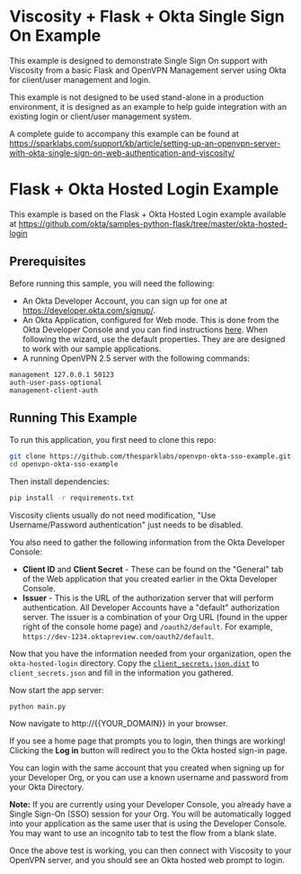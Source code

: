 # Viscosity + Flask + Okta Single Sign On Example
This example is designed to demonstrate Single Sign On support with Viscosity from a basic Flask and OpenVPN Management server using Okta for client/user management and login.

This example is not designed to be used stand-alone in a production environment, it is designed as an example to help guide integration with an existing login or client/user management system.

A complete guide to accompany this example can be found at https://sparklabs.com/support/kb/article/setting-up-an-openvpn-server-with-okta-single-sign-on-web-authentication-and-viscosity/

# Flask + Okta Hosted Login Example
This example is based on the Flask + Okta Hosted Login example available at https://github.com/okta/samples-python-flask/tree/master/okta-hosted-login

## Prerequisites

Before running this sample, you will need the following:

* An Okta Developer Account, you can sign up for one at https://developer.okta.com/signup/.
* An Okta Application, configured for Web mode. This is done from the Okta Developer Console and you can find instructions [here][OIDC WEB Setup Instructions].  When following the wizard, use the default properties.  They are are designed to work with our sample applications.
* A running OpenVPN 2.5 server with the following commands:
```
management 127.0.0.1 50123 
auth-user-pass-optional
management-client-auth
```

## Running This Example

To run this application, you first need to clone this repo:

```bash
git clone https://github.com/thesparklabs/openvpn-okta-sso-example.git
cd openvpn-okta-sso-example
```

Then install dependencies:

```bash
pip install -r requirements.txt
```

Viscosity clients usually do not need modification, "Use Username/Password authentication" just needs to be disabled.

You also need to gather the following information from the Okta Developer Console:

- **Client ID** and **Client Secret** - These can be found on the "General" tab of the Web application that you created earlier in the Okta Developer Console.
- **Issuer** - This is the URL of the authorization server that will perform authentication.  All Developer Accounts have a "default" authorization server.  The issuer is a combination of your Org URL (found in the upper right of the console home page) and `/oauth2/default`. For example, `https://dev-1234.oktapreview.com/oauth2/default`.

Now that you have the information needed from your organization, open the `okta-hosted-login` directory. Copy the [`client_secrets.json.dist`](client_secrets.json.dist) to `client_secrets.json` and fill in the information you gathered.

Now start the app server:

```
python main.py
```

Now navigate to http://{{YOUR_DOMAIN}} in your browser.

If you see a home page that prompts you to login, then things are working!  Clicking the **Log in** button will redirect you to the Okta hosted sign-in page.

You can login with the same account that you created when signing up for your Developer Org, or you can use a known username and password from your Okta Directory.

**Note:** If you are currently using your Developer Console, you already have a Single Sign-On (SSO) session for your Org.  You will be automatically logged into your application as the same user that is using the Developer Console.  You may want to use an incognito tab to test the flow from a blank slate.

[OIDC Web Setup Instructions]: https://developer.okta.com/authentication-guide/implementing-authentication/auth-code#1-setting-up-your-application

Once the above test is working, you can then connect with Viscosity to your OpenVPN server, and you should see an Okta hosted web prompt to login.
